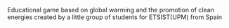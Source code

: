 Educational game based on global warming and the promotion of clean energies
created by a little group of students for ETSIST(UPM) from Spain

